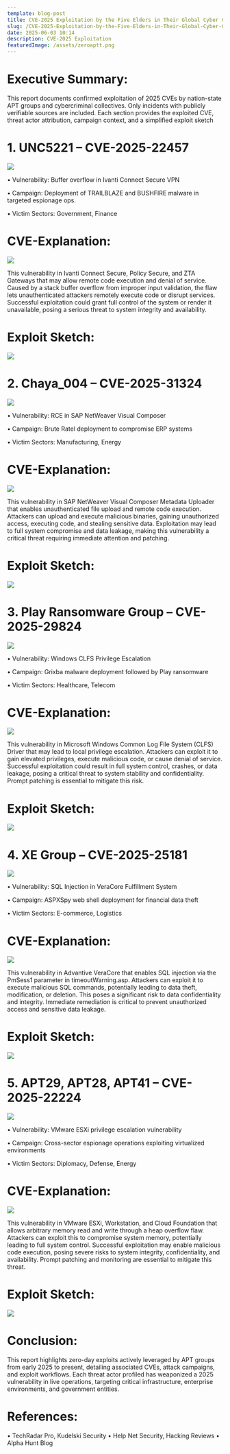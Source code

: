 ```yaml
---
template: blog-post
title: CVE-2025 Exploitation by the Five Elders in Their Global Cyber Campaigns
slug: /CVE-2025-Exploitation-by-the-Five-Elders-in-Their-Global-Cyber-Campaigns
date: 2025-06-03 10:14
description: CVE-2025 Exploitation
featuredImage: /assets/zeroaptt.png
---
```

# **Executive Summary:**

This report documents confirmed exploitation of 2025 CVEs by nation-state APT groups and cybercriminal collectives. Only incidents with publicly verifiable sources are included. Each section provides the exploited CVE, threat actor attribution, campaign context, and a simplified exploit sketch

# 1﻿. UNC5221 – CVE-2025-22457

![](/assets/zero1.jpg)

•	Vulnerability: Buffer overflow in Ivanti Connect Secure VPN

•	Campaign: Deployment of TRAILBLAZE and BUSHFIRE malware in targeted espionage ops.

•	Victim Sectors: Government, Finance

# CVE-Explanation:

![](/assets/zero7.png)

This vulnerability in Ivanti Connect Secure, Policy Secure, and ZTA Gateways that may allow remote code execution and denial of service. Caused by a stack buffer overflow from improper input validation, the flaw lets unauthenticated attackers remotely execute code or disrupt services. Successful exploitation could grant full control of the system or render it unavailable, posing a serious threat to system integrity and availability.

# Exploit Sketch:

![](/assets/zero8.png)

# 2﻿. Chaya_004 – CVE-2025-31324

![](/assets/zero1.jpg)

•	Vulnerability: RCE in SAP NetWeaver Visual Composer

•	Campaign: Brute Ratel deployment to compromise ERP systems

•	Victim Sectors: Manufacturing, Energy

# CVE-Explanation:

![](/assets/zero9.png)

This vulnerability in SAP NetWeaver Visual Composer Metadata Uploader that enables unauthenticated file upload and remote code execution. Attackers can upload and execute malicious binaries, gaining unauthorized access, executing code, and stealing sensitive data. Exploitation may lead to full system compromise and data leakage, making this vulnerability a critical threat requiring immediate attention and patching.



# Exploit Sketch:

![](/assets/zero10.png)



# 3﻿. Play Ransomware Group – CVE-2025-29824

![](/assets/zero2.jpg)

•	Vulnerability: Windows CLFS Privilege Escalation


•	Campaign: Grixba malware deployment followed by Play ransomware


•	Victim Sectors: Healthcare, Telecom



# CVE-Explanation:

![](/assets/zero11.png)

This vulnerability in Microsoft Windows Common Log File System (CLFS) Driver that may lead to local privilege escalation. Attackers can exploit it to gain elevated privileges, execute malicious code, or cause denial of service. Successful exploitation could result in full system control, crashes, or data leakage, posing a critical threat to system stability and confidentiality. Prompt patching is essential to mitigate this risk.



# Exploit Sketch:

![](/assets/zero12.png)





# 4﻿. XE Group – CVE-2025-25181

![](/assets/zero3.jpg)

•	Vulnerability: SQL Injection in VeraCore Fulfillment System


•	Campaign: ASPXSpy web shell deployment for financial data theft


•	Victim Sectors: E-commerce, Logistics



# CVE-Explanation:

![](/assets/zero13.png)

This vulnerability in Advantive VeraCore that enables SQL injection via the PmSess1 parameter in timeoutWarning.asp. Attackers can exploit it to execute malicious SQL commands, potentially leading to data theft, modification, or deletion. This poses a significant risk to data confidentiality and integrity. Immediate remediation is critical to prevent unauthorized access and sensitive data leakage.



# Exploit Sketch:

![](/assets/zero14.png)





# 5﻿. APT29, APT28, APT41 – CVE-2025-22224

![](/assets/zero4.jpg)

•	Vulnerability: VMware ESXi privilege escalation vulnerability


•	Campaign: Cross-sector espionage operations exploiting virtualized environments


•	Victim Sectors: Diplomacy, Defense, Energy



# CVE-Explanation:

![](/assets/zero6.png)

This vulnerability in VMware ESXi, Workstation, and Cloud Foundation that allows arbitrary memory read and write through a heap overflow flaw. Attackers can exploit this to compromise system memory, potentially leading to full system control. Successful exploitation may enable malicious code execution, posing severe risks to system integrity, confidentiality, and availability. Prompt patching and monitoring are essential to mitigate this threat.



# Exploit Sketch:

![](/assets/zero15.png)



# Conclusion:

This report highlights zero-day exploits actively leveraged by APT groups from early 2025 to present, detailing associated CVEs, attack campaigns, and exploit workflows. Each threat actor profiled has weaponized a 2025 vulnerability in live operations, targeting critical infrastructure, enterprise environments, and government entities.



# References:


•	TechRadar Pro, Kudelski Security
•	Help Net Security, Hacking Reviews
•	Alpha Hunt Blog